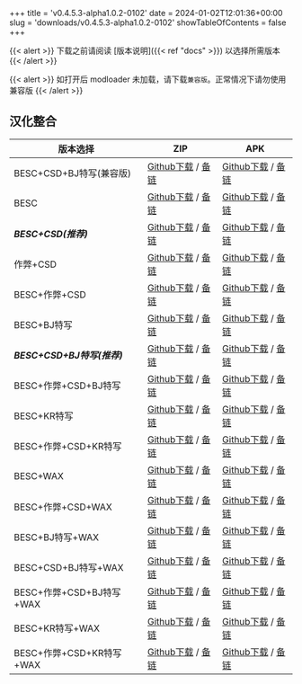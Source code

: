 
+++
title = 'v0.4.5.3-alpha1.0.2-0102'
date = 2024-01-02T12:01:36+00:00
slug = 'downloads/v0.4.5.3-alpha1.0.2-0102'
showTableOfContents = false
+++

{{< alert >}}
下载之前请阅读 [版本说明]({{< ref "docs" >}}) 以选择所需版本
{{< /alert >}}

{{< alert >}}
如打开后 modloader 未加载，请下载`兼容版`。正常情况下请勿使用兼容版
{{< /alert >}}

## 汉化整合

|         版本选择          |                                                                                                                                                                                   ZIP                                                                                                                                                                                    |                                                                                                                                                                                   APK                                                                                                                                                                                    |
|---------------------------|--------------------------------------------------------------------------------------------------------------------------------------------------------------------------------------------------------------------------------------------------------------------------------------------------------------------------------------------------------------------------|--------------------------------------------------------------------------------------------------------------------------------------------------------------------------------------------------------------------------------------------------------------------------------------------------------------------------------------------------------------------------|
|BESC+CSD+BJ特写(兼容版)    |[Github下载](https://github.com/sakarie9/DOL-CHS-MODS/releases/download/v0.4.5.3-alpha1.0.2-0102/DoL-0.4.5.3-chsmods-a1.0.2-polyfill-besc-cheat-csd-sideviewbj-0102.zip ) / [备链](https://mirror.ghproxy.com/https://github.com/sakarie9/DOL-CHS-MODS/releases/download/v0.4.5.3-alpha1.0.2-0102/DoL-0.4.5.3-chsmods-a1.0.2-polyfill-besc-cheat-csd-sideviewbj-0102.zip )|[Github下载](https://github.com/sakarie9/DOL-CHS-MODS/releases/download/v0.4.5.3-alpha1.0.2-0102/DoL-0.4.5.3-chsmods-a1.0.2-polyfill-besc-cheat-csd-sideviewbj-0102.apk ) / [备链](https://mirror.ghproxy.com/https://github.com/sakarie9/DOL-CHS-MODS/releases/download/v0.4.5.3-alpha1.0.2-0102/DoL-0.4.5.3-chsmods-a1.0.2-polyfill-besc-cheat-csd-sideviewbj-0102.apk )|
|BESC                       |[Github下载](https://github.com/sakarie9/DOL-CHS-MODS/releases/download/v0.4.5.3-alpha1.0.2-0102/DoL-0.4.5.3-chsmods-a1.0.2-besc-0102.zip ) / [备链](https://mirror.ghproxy.com/https://github.com/sakarie9/DOL-CHS-MODS/releases/download/v0.4.5.3-alpha1.0.2-0102/DoL-0.4.5.3-chsmods-a1.0.2-besc-0102.zip )                                                            |[Github下载](https://github.com/sakarie9/DOL-CHS-MODS/releases/download/v0.4.5.3-alpha1.0.2-0102/DoL-0.4.5.3-chsmods-a1.0.2-besc-0102.apk ) / [备链](https://mirror.ghproxy.com/https://github.com/sakarie9/DOL-CHS-MODS/releases/download/v0.4.5.3-alpha1.0.2-0102/DoL-0.4.5.3-chsmods-a1.0.2-besc-0102.apk )                                                            |
|***BESC+CSD(推荐)***       |[Github下载](https://github.com/sakarie9/DOL-CHS-MODS/releases/download/v0.4.5.3-alpha1.0.2-0102/DoL-0.4.5.3-chsmods-a1.0.2-besc-csd-0102.zip ) / [备链](https://mirror.ghproxy.com/https://github.com/sakarie9/DOL-CHS-MODS/releases/download/v0.4.5.3-alpha1.0.2-0102/DoL-0.4.5.3-chsmods-a1.0.2-besc-csd-0102.zip )                                                    |[Github下载](https://github.com/sakarie9/DOL-CHS-MODS/releases/download/v0.4.5.3-alpha1.0.2-0102/DoL-0.4.5.3-chsmods-a1.0.2-besc-csd-0102.apk ) / [备链](https://mirror.ghproxy.com/https://github.com/sakarie9/DOL-CHS-MODS/releases/download/v0.4.5.3-alpha1.0.2-0102/DoL-0.4.5.3-chsmods-a1.0.2-besc-csd-0102.apk )                                                    |
|作弊+CSD                   |[Github下载](https://github.com/sakarie9/DOL-CHS-MODS/releases/download/v0.4.5.3-alpha1.0.2-0102/DoL-0.4.5.3-chsmods-a1.0.2-cheat-csd-0102.zip ) / [备链](https://mirror.ghproxy.com/https://github.com/sakarie9/DOL-CHS-MODS/releases/download/v0.4.5.3-alpha1.0.2-0102/DoL-0.4.5.3-chsmods-a1.0.2-cheat-csd-0102.zip )                                                  |[Github下载](https://github.com/sakarie9/DOL-CHS-MODS/releases/download/v0.4.5.3-alpha1.0.2-0102/DoL-0.4.5.3-chsmods-a1.0.2-cheat-csd-0102.apk ) / [备链](https://mirror.ghproxy.com/https://github.com/sakarie9/DOL-CHS-MODS/releases/download/v0.4.5.3-alpha1.0.2-0102/DoL-0.4.5.3-chsmods-a1.0.2-cheat-csd-0102.apk )                                                  |
|BESC+作弊+CSD              |[Github下载](https://github.com/sakarie9/DOL-CHS-MODS/releases/download/v0.4.5.3-alpha1.0.2-0102/DoL-0.4.5.3-chsmods-a1.0.2-besc-cheat-csd-0102.zip ) / [备链](https://mirror.ghproxy.com/https://github.com/sakarie9/DOL-CHS-MODS/releases/download/v0.4.5.3-alpha1.0.2-0102/DoL-0.4.5.3-chsmods-a1.0.2-besc-cheat-csd-0102.zip )                                        |[Github下载](https://github.com/sakarie9/DOL-CHS-MODS/releases/download/v0.4.5.3-alpha1.0.2-0102/DoL-0.4.5.3-chsmods-a1.0.2-besc-cheat-csd-0102.apk ) / [备链](https://mirror.ghproxy.com/https://github.com/sakarie9/DOL-CHS-MODS/releases/download/v0.4.5.3-alpha1.0.2-0102/DoL-0.4.5.3-chsmods-a1.0.2-besc-cheat-csd-0102.apk )                                        |
|BESC+BJ特写                |[Github下载](https://github.com/sakarie9/DOL-CHS-MODS/releases/download/v0.4.5.3-alpha1.0.2-0102/DoL-0.4.5.3-chsmods-a1.0.2-besc-sideviewbj-0102.zip ) / [备链](https://mirror.ghproxy.com/https://github.com/sakarie9/DOL-CHS-MODS/releases/download/v0.4.5.3-alpha1.0.2-0102/DoL-0.4.5.3-chsmods-a1.0.2-besc-sideviewbj-0102.zip )                                      |[Github下载](https://github.com/sakarie9/DOL-CHS-MODS/releases/download/v0.4.5.3-alpha1.0.2-0102/DoL-0.4.5.3-chsmods-a1.0.2-besc-sideviewbj-0102.apk ) / [备链](https://mirror.ghproxy.com/https://github.com/sakarie9/DOL-CHS-MODS/releases/download/v0.4.5.3-alpha1.0.2-0102/DoL-0.4.5.3-chsmods-a1.0.2-besc-sideviewbj-0102.apk )                                      |
|***BESC+CSD+BJ特写(推荐)***|[Github下载](https://github.com/sakarie9/DOL-CHS-MODS/releases/download/v0.4.5.3-alpha1.0.2-0102/DoL-0.4.5.3-chsmods-a1.0.2-besc-csd-sideviewbj-0102.zip ) / [备链](https://mirror.ghproxy.com/https://github.com/sakarie9/DOL-CHS-MODS/releases/download/v0.4.5.3-alpha1.0.2-0102/DoL-0.4.5.3-chsmods-a1.0.2-besc-csd-sideviewbj-0102.zip )                              |[Github下载](https://github.com/sakarie9/DOL-CHS-MODS/releases/download/v0.4.5.3-alpha1.0.2-0102/DoL-0.4.5.3-chsmods-a1.0.2-besc-csd-sideviewbj-0102.apk ) / [备链](https://mirror.ghproxy.com/https://github.com/sakarie9/DOL-CHS-MODS/releases/download/v0.4.5.3-alpha1.0.2-0102/DoL-0.4.5.3-chsmods-a1.0.2-besc-csd-sideviewbj-0102.apk )                              |
|BESC+作弊+CSD+BJ特写       |[Github下载](https://github.com/sakarie9/DOL-CHS-MODS/releases/download/v0.4.5.3-alpha1.0.2-0102/DoL-0.4.5.3-chsmods-a1.0.2-besc-cheat-csd-sideviewbj-0102.zip ) / [备链](https://mirror.ghproxy.com/https://github.com/sakarie9/DOL-CHS-MODS/releases/download/v0.4.5.3-alpha1.0.2-0102/DoL-0.4.5.3-chsmods-a1.0.2-besc-cheat-csd-sideviewbj-0102.zip )                  |[Github下载](https://github.com/sakarie9/DOL-CHS-MODS/releases/download/v0.4.5.3-alpha1.0.2-0102/DoL-0.4.5.3-chsmods-a1.0.2-besc-cheat-csd-sideviewbj-0102.apk ) / [备链](https://mirror.ghproxy.com/https://github.com/sakarie9/DOL-CHS-MODS/releases/download/v0.4.5.3-alpha1.0.2-0102/DoL-0.4.5.3-chsmods-a1.0.2-besc-cheat-csd-sideviewbj-0102.apk )                  |
|BESC+KR特写                |[Github下载](https://github.com/sakarie9/DOL-CHS-MODS/releases/download/v0.4.5.3-alpha1.0.2-0102/DoL-0.4.5.3-chsmods-a1.0.2-besc-sideviewkr-0102.zip ) / [备链](https://mirror.ghproxy.com/https://github.com/sakarie9/DOL-CHS-MODS/releases/download/v0.4.5.3-alpha1.0.2-0102/DoL-0.4.5.3-chsmods-a1.0.2-besc-sideviewkr-0102.zip )                                      |[Github下载](https://github.com/sakarie9/DOL-CHS-MODS/releases/download/v0.4.5.3-alpha1.0.2-0102/DoL-0.4.5.3-chsmods-a1.0.2-besc-sideviewkr-0102.apk ) / [备链](https://mirror.ghproxy.com/https://github.com/sakarie9/DOL-CHS-MODS/releases/download/v0.4.5.3-alpha1.0.2-0102/DoL-0.4.5.3-chsmods-a1.0.2-besc-sideviewkr-0102.apk )                                      |
|BESC+作弊+CSD+KR特写       |[Github下载](https://github.com/sakarie9/DOL-CHS-MODS/releases/download/v0.4.5.3-alpha1.0.2-0102/DoL-0.4.5.3-chsmods-a1.0.2-besc-cheat-csd-sideviewkr-0102.zip ) / [备链](https://mirror.ghproxy.com/https://github.com/sakarie9/DOL-CHS-MODS/releases/download/v0.4.5.3-alpha1.0.2-0102/DoL-0.4.5.3-chsmods-a1.0.2-besc-cheat-csd-sideviewkr-0102.zip )                  |[Github下载](https://github.com/sakarie9/DOL-CHS-MODS/releases/download/v0.4.5.3-alpha1.0.2-0102/DoL-0.4.5.3-chsmods-a1.0.2-besc-cheat-csd-sideviewkr-0102.apk ) / [备链](https://mirror.ghproxy.com/https://github.com/sakarie9/DOL-CHS-MODS/releases/download/v0.4.5.3-alpha1.0.2-0102/DoL-0.4.5.3-chsmods-a1.0.2-besc-cheat-csd-sideviewkr-0102.apk )                  |
|BESC+WAX                   |[Github下载](https://github.com/sakarie9/DOL-CHS-MODS/releases/download/v0.4.5.3-alpha1.0.2-0102/DoL-0.4.5.3-chsmods-a1.0.2-besc-wax-0102.zip ) / [备链](https://mirror.ghproxy.com/https://github.com/sakarie9/DOL-CHS-MODS/releases/download/v0.4.5.3-alpha1.0.2-0102/DoL-0.4.5.3-chsmods-a1.0.2-besc-wax-0102.zip )                                                    |[Github下载](https://github.com/sakarie9/DOL-CHS-MODS/releases/download/v0.4.5.3-alpha1.0.2-0102/DoL-0.4.5.3-chsmods-a1.0.2-besc-wax-0102.apk ) / [备链](https://mirror.ghproxy.com/https://github.com/sakarie9/DOL-CHS-MODS/releases/download/v0.4.5.3-alpha1.0.2-0102/DoL-0.4.5.3-chsmods-a1.0.2-besc-wax-0102.apk )                                                    |
|BESC+作弊+CSD+WAX          |[Github下载](https://github.com/sakarie9/DOL-CHS-MODS/releases/download/v0.4.5.3-alpha1.0.2-0102/DoL-0.4.5.3-chsmods-a1.0.2-besc-wax-cheat-csd-0102.zip ) / [备链](https://mirror.ghproxy.com/https://github.com/sakarie9/DOL-CHS-MODS/releases/download/v0.4.5.3-alpha1.0.2-0102/DoL-0.4.5.3-chsmods-a1.0.2-besc-wax-cheat-csd-0102.zip )                                |[Github下载](https://github.com/sakarie9/DOL-CHS-MODS/releases/download/v0.4.5.3-alpha1.0.2-0102/DoL-0.4.5.3-chsmods-a1.0.2-besc-wax-cheat-csd-0102.apk ) / [备链](https://mirror.ghproxy.com/https://github.com/sakarie9/DOL-CHS-MODS/releases/download/v0.4.5.3-alpha1.0.2-0102/DoL-0.4.5.3-chsmods-a1.0.2-besc-wax-cheat-csd-0102.apk )                                |
|BESC+BJ特写+WAX            |[Github下载](https://github.com/sakarie9/DOL-CHS-MODS/releases/download/v0.4.5.3-alpha1.0.2-0102/DoL-0.4.5.3-chsmods-a1.0.2-besc-wax-sideviewbj-0102.zip ) / [备链](https://mirror.ghproxy.com/https://github.com/sakarie9/DOL-CHS-MODS/releases/download/v0.4.5.3-alpha1.0.2-0102/DoL-0.4.5.3-chsmods-a1.0.2-besc-wax-sideviewbj-0102.zip )                              |[Github下载](https://github.com/sakarie9/DOL-CHS-MODS/releases/download/v0.4.5.3-alpha1.0.2-0102/DoL-0.4.5.3-chsmods-a1.0.2-besc-wax-sideviewbj-0102.apk ) / [备链](https://mirror.ghproxy.com/https://github.com/sakarie9/DOL-CHS-MODS/releases/download/v0.4.5.3-alpha1.0.2-0102/DoL-0.4.5.3-chsmods-a1.0.2-besc-wax-sideviewbj-0102.apk )                              |
|BESC+CSD+BJ特写+WAX        |[Github下载](https://github.com/sakarie9/DOL-CHS-MODS/releases/download/v0.4.5.3-alpha1.0.2-0102/DoL-0.4.5.3-chsmods-a1.0.2-besc-wax-csd-sideviewbj-0102.zip ) / [备链](https://mirror.ghproxy.com/https://github.com/sakarie9/DOL-CHS-MODS/releases/download/v0.4.5.3-alpha1.0.2-0102/DoL-0.4.5.3-chsmods-a1.0.2-besc-wax-csd-sideviewbj-0102.zip )                      |[Github下载](https://github.com/sakarie9/DOL-CHS-MODS/releases/download/v0.4.5.3-alpha1.0.2-0102/DoL-0.4.5.3-chsmods-a1.0.2-besc-wax-csd-sideviewbj-0102.apk ) / [备链](https://mirror.ghproxy.com/https://github.com/sakarie9/DOL-CHS-MODS/releases/download/v0.4.5.3-alpha1.0.2-0102/DoL-0.4.5.3-chsmods-a1.0.2-besc-wax-csd-sideviewbj-0102.apk )                      |
|BESC+作弊+CSD+BJ特写+WAX   |[Github下载](https://github.com/sakarie9/DOL-CHS-MODS/releases/download/v0.4.5.3-alpha1.0.2-0102/DoL-0.4.5.3-chsmods-a1.0.2-besc-wax-cheat-csd-sideviewbj-0102.zip ) / [备链](https://mirror.ghproxy.com/https://github.com/sakarie9/DOL-CHS-MODS/releases/download/v0.4.5.3-alpha1.0.2-0102/DoL-0.4.5.3-chsmods-a1.0.2-besc-wax-cheat-csd-sideviewbj-0102.zip )          |[Github下载](https://github.com/sakarie9/DOL-CHS-MODS/releases/download/v0.4.5.3-alpha1.0.2-0102/DoL-0.4.5.3-chsmods-a1.0.2-besc-wax-cheat-csd-sideviewbj-0102.apk ) / [备链](https://mirror.ghproxy.com/https://github.com/sakarie9/DOL-CHS-MODS/releases/download/v0.4.5.3-alpha1.0.2-0102/DoL-0.4.5.3-chsmods-a1.0.2-besc-wax-cheat-csd-sideviewbj-0102.apk )          |
|BESC+KR特写+WAX            |[Github下载](https://github.com/sakarie9/DOL-CHS-MODS/releases/download/v0.4.5.3-alpha1.0.2-0102/DoL-0.4.5.3-chsmods-a1.0.2-besc-wax-sideviewkr-0102.zip ) / [备链](https://mirror.ghproxy.com/https://github.com/sakarie9/DOL-CHS-MODS/releases/download/v0.4.5.3-alpha1.0.2-0102/DoL-0.4.5.3-chsmods-a1.0.2-besc-wax-sideviewkr-0102.zip )                              |[Github下载](https://github.com/sakarie9/DOL-CHS-MODS/releases/download/v0.4.5.3-alpha1.0.2-0102/DoL-0.4.5.3-chsmods-a1.0.2-besc-wax-sideviewkr-0102.apk ) / [备链](https://mirror.ghproxy.com/https://github.com/sakarie9/DOL-CHS-MODS/releases/download/v0.4.5.3-alpha1.0.2-0102/DoL-0.4.5.3-chsmods-a1.0.2-besc-wax-sideviewkr-0102.apk )                              |
|BESC+作弊+CSD+KR特写+WAX   |[Github下载](https://github.com/sakarie9/DOL-CHS-MODS/releases/download/v0.4.5.3-alpha1.0.2-0102/DoL-0.4.5.3-chsmods-a1.0.2-besc-wax-cheat-csd-sideviewkr-0102.zip ) / [备链](https://mirror.ghproxy.com/https://github.com/sakarie9/DOL-CHS-MODS/releases/download/v0.4.5.3-alpha1.0.2-0102/DoL-0.4.5.3-chsmods-a1.0.2-besc-wax-cheat-csd-sideviewkr-0102.zip )          |[Github下载](https://github.com/sakarie9/DOL-CHS-MODS/releases/download/v0.4.5.3-alpha1.0.2-0102/DoL-0.4.5.3-chsmods-a1.0.2-besc-wax-cheat-csd-sideviewkr-0102.apk ) / [备链](https://mirror.ghproxy.com/https://github.com/sakarie9/DOL-CHS-MODS/releases/download/v0.4.5.3-alpha1.0.2-0102/DoL-0.4.5.3-chsmods-a1.0.2-besc-wax-cheat-csd-sideviewkr-0102.apk )          |
